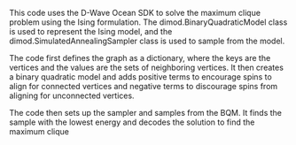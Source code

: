 This code uses the D-Wave Ocean SDK to solve the maximum clique problem using the Ising formulation. The dimod.BinaryQuadraticModel class is used to represent the Ising model, and the dimod.SimulatedAnnealingSampler class is used to sample from the model.

The code first defines the graph as a dictionary, where the keys are the vertices and the values are the sets of neighboring vertices. It then creates a binary quadratic model and adds positive terms to encourage spins to align for connected vertices and negative terms to discourage spins from aligning for unconnected vertices.

The code then sets up the sampler and samples from the BQM. It finds the sample with the lowest energy and decodes the solution to find the maximum clique
